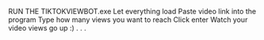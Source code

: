 RUN THE TIKTOKVIEWBOT.exe
Let everything load
Paste video link into the program
Type how many views you want to reach
Click enter
Watch your video views go up :)
.
.
.
